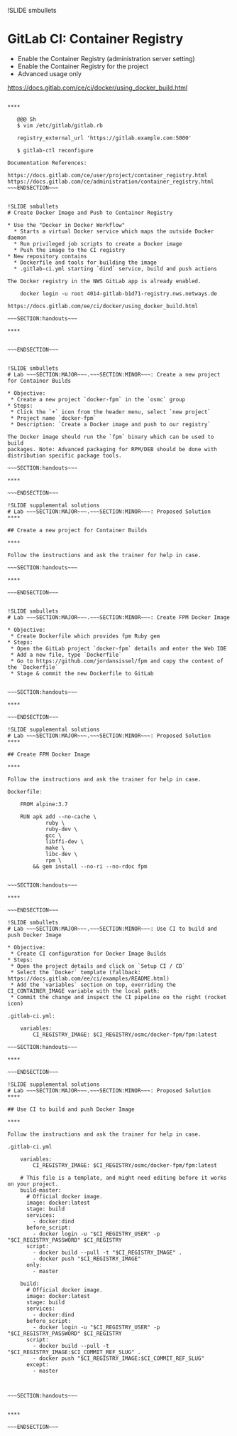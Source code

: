 !SLIDE smbullets
# GitLab CI: Container Registry

* Enable the Container Registry (administration server setting)
* Enable the Container Registry for the project
* Advanced usage only

https://docs.gitlab.com/ce/ci/docker/using_docker_build.html

~~~SECTION:handouts~~~

****

   @@@ Sh
   $ vim /etc/gitlab/gitlab.rb

   registry_external_url 'https://gitlab.example.com:5000'

   $ gitlab-ctl reconfigure

Documentation References:

https://docs.gitlab.com/ce/user/project/container_registry.html
https://docs.gitlab.com/ce/administration/container_registry.html
~~~ENDSECTION~~~


!SLIDE smbullets
# Create Docker Image and Push to Container Registry

* Use the "Docker in Docker Workflow"
  * Starts a virtual Docker service which maps the outside Docker daemon
  * Run privileged job scripts to create a Docker image
  * Push the image to the CI registry
* New repository contains
  * Dockerfile and tools for building the image
  * .gitlab-ci.yml starting `dind` service, build and push actions

The Docker registry in the NWS GitLab app is already enabled.

    docker login -u root 4014-gitlab-b1d71-registry.nws.netways.de

https://docs.gitlab.com/ee/ci/docker/using_docker_build.html

~~~SECTION:handouts~~~

****


~~~ENDSECTION~~~


!SLIDE smbullets
# Lab ~~~SECTION:MAJOR~~~.~~~SECTION:MINOR~~~: Create a new project for Container Builds

* Objective:
 * Create a new project `docker-fpm` in the `osmc` group
* Steps:
 * Click the `+` icon from the header menu, select `new project`
 * Project name `docker-fpm`
 * Description: `Create a Docker image and push to our registry`

The Docker image should run the `fpm` binary which can be used to build
packages. Note: Advanced packaging for RPM/DEB should be done with
distribution specific package tools.

~~~SECTION:handouts~~~

****

~~~ENDSECTION~~~

!SLIDE supplemental solutions
# Lab ~~~SECTION:MAJOR~~~.~~~SECTION:MINOR~~~: Proposed Solution
****

## Create a new project for Container Builds

****

Follow the instructions and ask the trainer for help in case.

~~~SECTION:handouts~~~

****

~~~ENDSECTION~~~


!SLIDE smbullets
# Lab ~~~SECTION:MAJOR~~~.~~~SECTION:MINOR~~~: Create FPM Docker Image

* Objective:
 * Create Dockerfile which provides fpm Ruby gem
* Steps:
 * Open the GitLab project `docker-fpm` details and enter the Web IDE
 * Add a new file, type `Dockerfile`
 * Go to https://github.com/jordansissel/fpm and copy the content of the `Dockerfile`
 * Stage & commit the new Dockerfile to GitLab


~~~SECTION:handouts~~~

****

~~~ENDSECTION~~~

!SLIDE supplemental solutions
# Lab ~~~SECTION:MAJOR~~~.~~~SECTION:MINOR~~~: Proposed Solution
****

## Create FPM Docker Image

****

Follow the instructions and ask the trainer for help in case.

Dockerfile:

    FROM alpine:3.7

    RUN apk add --no-cache \
            ruby \
            ruby-dev \
            gcc \
            libffi-dev \
            make \
            libc-dev \
            rpm \
        && gem install --no-ri --no-rdoc fpm


~~~SECTION:handouts~~~

****

~~~ENDSECTION~~~

!SLIDE smbullets
# Lab ~~~SECTION:MAJOR~~~.~~~SECTION:MINOR~~~: Use CI to build and push Docker Image

* Objective:
 * Create CI configuration for Docker Image Builds
* Steps:
 * Open the project details and click on `Setup CI / CD`
 * Select the `Docker` template (fallback: https://docs.gitlab.com/ee/ci/examples/README.html)
 * Add the `variables` section on top, overriding the CI_CONTAINER_IMAGE variable with the local path:
 * Commit the change and inspect the CI pipeline on the right (rocket icon)

.gitlab-ci.yml:

    variables:
        CI_REGISTRY_IMAGE: $CI_REGISTRY/osmc/docker-fpm/fpm:latest

~~~SECTION:handouts~~~

****

~~~ENDSECTION~~~

!SLIDE supplemental solutions
# Lab ~~~SECTION:MAJOR~~~.~~~SECTION:MINOR~~~: Proposed Solution
****

## Use CI to build and push Docker Image

****

Follow the instructions and ask the trainer for help in case.

.gitlab-ci.yml

    variables:
        CI_REGISTRY_IMAGE: $CI_REGISTRY/osmc/docker-fpm/fpm:latest

    # This file is a template, and might need editing before it works on your project.
    build-master:
      # Official docker image.
      image: docker:latest
      stage: build
      services:
        - docker:dind
      before_script:
        - docker login -u "$CI_REGISTRY_USER" -p "$CI_REGISTRY_PASSWORD" $CI_REGISTRY
      script:
        - docker build --pull -t "$CI_REGISTRY_IMAGE" .
        - docker push "$CI_REGISTRY_IMAGE"
      only:
        - master

    build:
      # Official docker image.
      image: docker:latest
      stage: build
      services:
        - docker:dind
      before_script:
        - docker login -u "$CI_REGISTRY_USER" -p "$CI_REGISTRY_PASSWORD" $CI_REGISTRY
      script:
        - docker build --pull -t "$CI_REGISTRY_IMAGE:$CI_COMMIT_REF_SLUG" .
        - docker push "$CI_REGISTRY_IMAGE:$CI_COMMIT_REF_SLUG"
      except:
        - master



~~~SECTION:handouts~~~


****

~~~ENDSECTION~~~


